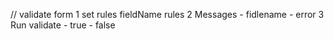 // validate form
1 set rules
    fieldName
    rules
2 Messages
    - fidlename
    - error
3 Run validate
    - true 
    - false